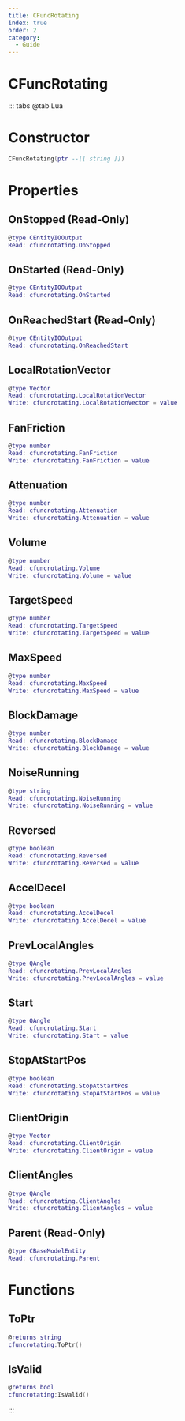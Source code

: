```yaml
---
title: CFuncRotating
index: true
order: 2
category:
  - Guide
---
```


# CFuncRotating

::: tabs
@tab Lua
# Constructor
```lua
CFuncRotating(ptr --[[ string ]])
```
# Properties
## OnStopped (Read-Only)
```lua
@type CEntityIOOutput
Read: cfuncrotating.OnStopped
```
## OnStarted (Read-Only)
```lua
@type CEntityIOOutput
Read: cfuncrotating.OnStarted
```
## OnReachedStart (Read-Only)
```lua
@type CEntityIOOutput
Read: cfuncrotating.OnReachedStart
```
## LocalRotationVector 
```lua
@type Vector
Read: cfuncrotating.LocalRotationVector
Write: cfuncrotating.LocalRotationVector = value
```
## FanFriction 
```lua
@type number
Read: cfuncrotating.FanFriction
Write: cfuncrotating.FanFriction = value
```
## Attenuation 
```lua
@type number
Read: cfuncrotating.Attenuation
Write: cfuncrotating.Attenuation = value
```
## Volume 
```lua
@type number
Read: cfuncrotating.Volume
Write: cfuncrotating.Volume = value
```
## TargetSpeed 
```lua
@type number
Read: cfuncrotating.TargetSpeed
Write: cfuncrotating.TargetSpeed = value
```
## MaxSpeed 
```lua
@type number
Read: cfuncrotating.MaxSpeed
Write: cfuncrotating.MaxSpeed = value
```
## BlockDamage 
```lua
@type number
Read: cfuncrotating.BlockDamage
Write: cfuncrotating.BlockDamage = value
```
## NoiseRunning 
```lua
@type string
Read: cfuncrotating.NoiseRunning
Write: cfuncrotating.NoiseRunning = value
```
## Reversed 
```lua
@type boolean
Read: cfuncrotating.Reversed
Write: cfuncrotating.Reversed = value
```
## AccelDecel 
```lua
@type boolean
Read: cfuncrotating.AccelDecel
Write: cfuncrotating.AccelDecel = value
```
## PrevLocalAngles 
```lua
@type QAngle
Read: cfuncrotating.PrevLocalAngles
Write: cfuncrotating.PrevLocalAngles = value
```
## Start 
```lua
@type QAngle
Read: cfuncrotating.Start
Write: cfuncrotating.Start = value
```
## StopAtStartPos 
```lua
@type boolean
Read: cfuncrotating.StopAtStartPos
Write: cfuncrotating.StopAtStartPos = value
```
## ClientOrigin 
```lua
@type Vector
Read: cfuncrotating.ClientOrigin
Write: cfuncrotating.ClientOrigin = value
```
## ClientAngles 
```lua
@type QAngle
Read: cfuncrotating.ClientAngles
Write: cfuncrotating.ClientAngles = value
```
## Parent (Read-Only)
```lua
@type CBaseModelEntity
Read: cfuncrotating.Parent
```
# Functions
## ToPtr
```lua
@returns string
cfuncrotating:ToPtr()
```
## IsValid
```lua
@returns bool
cfuncrotating:IsValid()
```

:::